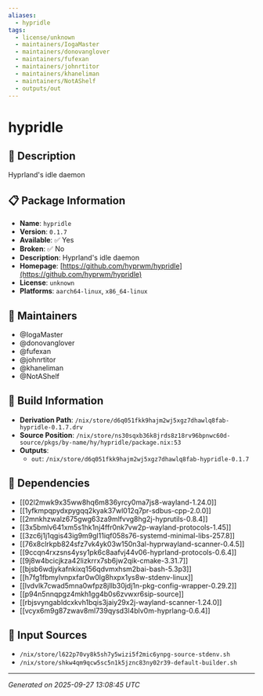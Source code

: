 ```yaml
---
aliases:
  - hypridle
tags:
  - license/unknown
  - maintainers/IogaMaster
  - maintainers/donovanglover
  - maintainers/fufexan
  - maintainers/johnrtitor
  - maintainers/khaneliman
  - maintainers/NotAShelf
  - outputs/out
---
```


# hypridle

## 📝 Description

Hyprland's idle daemon

## 📋 Package Information

- **Name**: `hypridle`
- **Version**: `0.1.7`
- **Available**: ✅ Yes
- **Broken**: ✅ No
- **Description**: Hyprland's idle daemon
- **Homepage**: [https://github.com/hyprwm/hypridle](https://github.com/hyprwm/hypridle)
- **License**: `unknown`
- **Platforms**: `aarch64-linux`, `x86_64-linux`
## 👥 Maintainers

- @IogaMaster
- @donovanglover
- @fufexan
- @johnrtitor
- @khaneliman
- @NotAShelf


## 🔧 Build Information

- **Derivation Path**: `/nix/store/d6q051fkk9hajm2wj5xgz7dhawlq8fab-hypridle-0.1.7.drv`
- **Source Position**: `/nix/store/ns30sqxb36k8jrds8z18rv96bpnwc60d-source/pkgs/by-name/hy/hypridle/package.nix:53`
- **Outputs**:
  - `out`:  `/nix/store/d6q051fkk9hajm2wj5xgz7dhawlq8fab-hypridle-0.1.7`

## 🔗 Dependencies

- [[02l2mwk9x35ww8hq6m836yrcy0ma7js8-wayland-1.24.0]]
- [[1yfkmpqpydxpygqq2kyak37wl012q7pr-sdbus-cpp-2.0.0]]
- [[2mnkhzwalz675gwg63za9mlfvvg8hg2j-hyprutils-0.8.4]]
- [[3x5bmlv641xm5s1hk1nj4ffr0nk7vw2p-wayland-protocols-1.45]]
- [[3zc6j1j1qgis43ig9m9gl11iqf058s76-systemd-minimal-libs-257.8]]
- [[76x8clrkpb824sfz7vk4yk03w150n3al-hyprwayland-scanner-0.4.5]]
- [[9ccqn4rxzsns4ysy1pk6c8aafvj44v06-hyprland-protocols-0.6.4]]
- [[9j8w4bcicjkza42lizkrrx7sb6jw2qik-cmake-3.31.7]]
- [[bjsb6wdjykafnkixq156qdvmxhsm2bai-bash-5.3p3]]
- [[h7fg1fbmylvnpxfar0w0lg8hxpx1ys8w-stdenv-linux]]
- [[lvdvlk7cwad5mna0wfpz8jllb30jdj1n-pkg-config-wrapper-0.29.2]]
- [[p94n5nnqpgz4mkh1gg4b0s6zvwxr6sip-source]]
- [[rbjsvyngabldcxkvh1bqis3jaiy29x2j-wayland-scanner-1.24.0]]
- [[vcyx6m9g87zwav8ml739qysd3l4blv0m-hyprlang-0.6.4]]

## 📁 Input Sources

- `/nix/store/l622p70vy8k5sh7y5wizi5f2mic6ynpg-source-stdenv.sh`
- `/nix/store/shkw4qm9qcw5sc5n1k5jznc83ny02r39-default-builder.sh`

---
*Generated on 2025-09-27 13:08:45 UTC*
